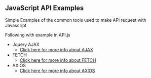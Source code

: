 ## JavaScript API Examples

Simple Examples of the common tools used to make API request with Javascript

Following with example in API.js
- Jquery AJAX 
    - [Click here for more info about AJAX](https://api.jquery.com/jquery.ajax/)
- FETCH 
    - [Click here for more info about FETCH](https://scotch.io/tutorials/how-to-use-the-javascript-fetch-api-to-get-data)
- AXIOS 
    - [Click here for more info about AXIOS](https://github.com/axios/axios)

